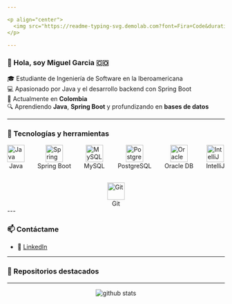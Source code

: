 ```yaml
---

<p align="center">
  <img src="https://readme-typing-svg.demolab.com?font=Fira+Code&duration=3000&pause=1000&color=00FFC0&background=00FFC000&center=true&vCenter=true&width=800&lines=Soy+Miguel+Garcia;Estudiante+de+Ingenier%C3%ADa+de+Software;Apasionado+por+Java+y+el+desarrollo+backend" alt="Typing SVG"/>
</p>

---
```


### 👋 Hola, soy Miguel Garcia 🇨🇴

🎓 Estudiante de Ingeniería de Software en la Iberoamericana  
💻 Apasionado por Java y el desarrollo backend con Spring Boot  
📍 Actualmente en **Colombia**  
🔍 Aprendiendo **Java**, **Spring Boot** y profundizando en **bases de datos**  

---

### 🧰 Tecnologías y herramientas
<div style="display: flex; flex-wrap: wrap; gap: 30px; justify-content: center; align-items: center;">
  <div style="display: flex; flex-direction: column; align-items: center;">
    <img src="https://cdn.jsdelivr.net/gh/devicons/devicon/icons/java/java-original.svg" width="40" height="40" alt="Java"/>
    <span>Java</span>
  </div>
  <div style="display: flex; flex-direction: column; align-items: center;">
    <img src="https://cdn.jsdelivr.net/gh/devicons/devicon/icons/spring/spring-original.svg" width="40" height="40" alt="Spring Boot"/>
    <span>Spring Boot</span>
  </div>
  <div style="display: flex; flex-direction: column; align-items: center;">
    <img src="https://cdn.jsdelivr.net/gh/devicons/devicon/icons/mysql/mysql-original.svg" width="40" height="40" alt="MySQL"/>
    <span>MySQL</span>
  </div>
  <div style="display: flex; flex-direction: column; align-items: center;">
    <img src="https://cdn.jsdelivr.net/gh/devicons/devicon/icons/postgresql/postgresql-original.svg" width="40" height="40" alt="PostgreSQL"/>
    <span>PostgreSQL</span>
  </div>
  <div style="display: flex; flex-direction: column; align-items: center;">
    <img src="https://cdn.jsdelivr.net/gh/devicons/devicon/icons/oracle/oracle-original.svg" width="40" height="40" alt="Oracle DB"/>
    <span>Oracle DB</span>
  </div>
  <div style="display: flex; flex-direction: column; align-items: center;">
    <img src="https://cdn.jsdelivr.net/gh/devicons/devicon/icons/intellij/intellij-original.svg" width="40" height="40" alt="IntelliJ"/>
    <span>IntelliJ</span>
  </div>
  <div style="display: flex; flex-direction: column; align-items: center;">
    <img src="https://cdn.jsdelivr.net/gh/devicons/devicon/icons/git/git-original.svg" width="40" height="40" alt="Git"/>
    <span>Git</span>
  </div>
</div>
---

### 📫 Contáctame
- 💼 [LinkedIn](https://www.linkedin.com/in/miguel-angel-bautista-garcia-705127187/)

---

### 📂 Repositorios destacados
<!-- Aquí se listan automáticamente tus proyectos públicos en GitHub -->

---

<p align="center">
  <img src="https://github-readme-stats.vercel.app/api?username=MiguelGarciaCol&show_icons=true&theme=radical" alt="github stats"/>
</p>


